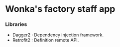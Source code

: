 # Wonka's factory staff app

### Libraries

- Dagger2 : Dependency injection framework.
- Retrofit2 : Definition remote API.